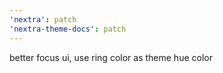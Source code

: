 ```yaml
---
'nextra': patch
'nextra-theme-docs': patch
---
```


better focus ui, use ring color as theme hue color
